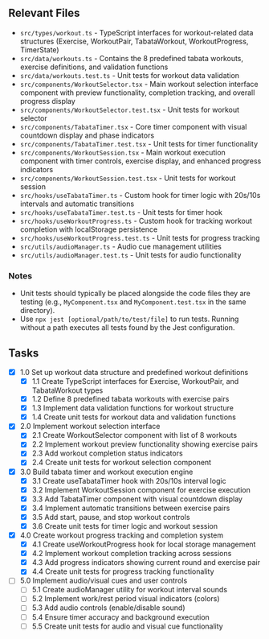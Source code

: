 ## Relevant Files

- `src/types/workout.ts` - TypeScript interfaces for workout-related data structures (Exercise, WorkoutPair, TabataWorkout, WorkoutProgress, TimerState)
- `src/data/workouts.ts` - Contains the 8 predefined tabata workouts, exercise definitions, and validation functions
- `src/data/workouts.test.ts` - Unit tests for workout data validation
- `src/components/WorkoutSelector.tsx` - Main workout selection interface component with preview functionality, completion tracking, and overall progress display
- `src/components/WorkoutSelector.test.tsx` - Unit tests for workout selector
- `src/components/TabataTimer.tsx` - Core timer component with visual countdown display and phase indicators
- `src/components/TabataTimer.test.tsx` - Unit tests for timer functionality
- `src/components/WorkoutSession.tsx` - Main workout execution component with timer controls, exercise display, and enhanced progress indicators
- `src/components/WorkoutSession.test.tsx` - Unit tests for workout session
- `src/hooks/useTabataTimer.ts` - Custom hook for timer logic with 20s/10s intervals and automatic transitions
- `src/hooks/useTabataTimer.test.ts` - Unit tests for timer hook
- `src/hooks/useWorkoutProgress.ts` - Custom hook for tracking workout completion with localStorage persistence
- `src/hooks/useWorkoutProgress.test.ts` - Unit tests for progress tracking
- `src/utils/audioManager.ts` - Audio cue management utilities
- `src/utils/audioManager.test.ts` - Unit tests for audio functionality

### Notes

- Unit tests should typically be placed alongside the code files they are testing (e.g., `MyComponent.tsx` and `MyComponent.test.tsx` in the same directory).
- Use `npx jest [optional/path/to/test/file]` to run tests. Running without a path executes all tests found by the Jest configuration.

## Tasks

- [x] 1.0 Set up workout data structure and predefined workout definitions
  - [x] 1.1 Create TypeScript interfaces for Exercise, WorkoutPair, and TabataWorkout types
  - [x] 1.2 Define 8 predefined tabata workouts with exercise pairs
  - [x] 1.3 Implement data validation functions for workout structure
  - [x] 1.4 Create unit tests for workout data and validation functions
- [x] 2.0 Implement workout selection interface
  - [x] 2.1 Create WorkoutSelector component with list of 8 workouts
  - [x] 2.2 Implement workout preview functionality showing exercise pairs
  - [x] 2.3 Add workout completion status indicators
  - [x] 2.4 Create unit tests for workout selection component
- [x] 3.0 Build tabata timer and workout execution engine
  - [x] 3.1 Create useTabataTimer hook with 20s/10s interval logic
  - [x] 3.2 Implement WorkoutSession component for exercise execution
  - [x] 3.3 Add TabataTimer component with visual countdown display
  - [x] 3.4 Implement automatic transitions between exercise pairs
  - [x] 3.5 Add start, pause, and stop workout controls
  - [x] 3.6 Create unit tests for timer logic and workout session
- [x] 4.0 Create workout progress tracking and completion system
  - [x] 4.1 Create useWorkoutProgress hook for local storage management
  - [x] 4.2 Implement workout completion tracking across sessions
  - [x] 4.3 Add progress indicators showing current round and exercise pair
  - [x] 4.4 Create unit tests for progress tracking functionality
- [ ] 5.0 Implement audio/visual cues and user controls
  - [ ] 5.1 Create audioManager utility for workout interval sounds
  - [ ] 5.2 Implement work/rest period visual indicators (colors)
  - [ ] 5.3 Add audio controls (enable/disable sound)
  - [ ] 5.4 Ensure timer accuracy and background execution
  - [ ] 5.5 Create unit tests for audio and visual cue functionality
